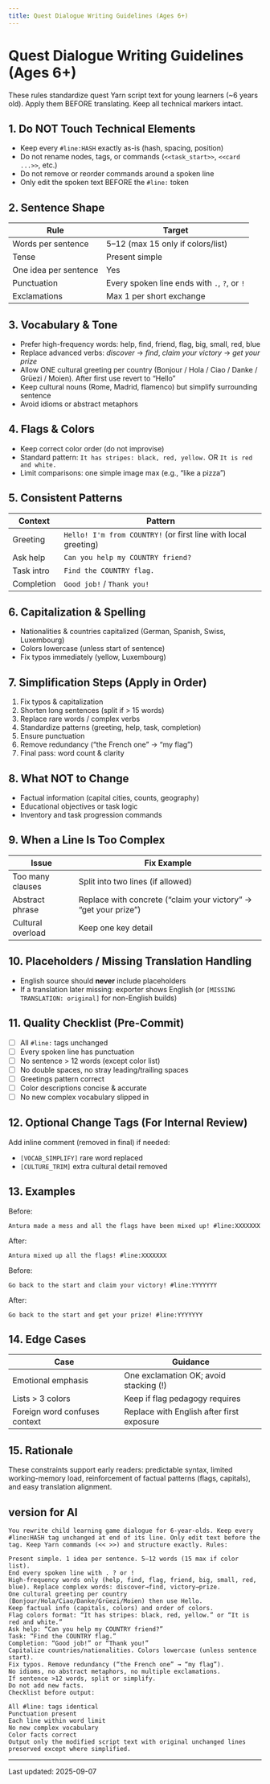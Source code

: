 ```yaml
---
title: Quest Dialogue Writing Guidelines (Ages 6+)
---
```


# Quest Dialogue Writing Guidelines (Ages 6+)

These rules standardize quest Yarn script text for young learners (~6 years old). Apply them BEFORE translating. Keep all technical markers intact.

## 1. Do NOT Touch Technical Elements
- Keep every `#line:HASH` exactly as-is (hash, spacing, position)
- Do not rename nodes, tags, or commands (`<<task_start>>`, `<<card ...>>`, etc.)
- Do not remove or reorder commands around a spoken line
- Only edit the spoken text BEFORE the `#line:` token

## 2. Sentence Shape
| Rule | Target |
|------|--------|
| Words per sentence | 5–12 (max 15 only if colors/list) |
| Tense | Present simple |
| One idea per sentence | Yes |
| Punctuation | Every spoken line ends with `.`, `?`, or `!` |
| Exclamations | Max 1 per short exchange |

## 3. Vocabulary & Tone
- Prefer high-frequency words: help, find, friend, flag, big, small, red, blue
- Replace advanced verbs: *discover* → *find*, *claim your victory* → *get your prize*
- Allow ONE cultural greeting per country (Bonjour / Hola / Ciao / Danke / Grüezi / Moien). After first use revert to “Hello”
- Keep cultural nouns (Rome, Madrid, flamenco) but simplify surrounding sentence
- Avoid idioms or abstract metaphors

## 4. Flags & Colors
- Keep correct color order (do not improvise)
- Standard pattern: `It has stripes: black, red, yellow.` OR `It is red and white.`
- Limit comparisons: one simple image max (e.g., “like a pizza”)

## 5. Consistent Patterns
| Context | Pattern |
|---------|---------|
| Greeting | `Hello! I'm from COUNTRY!` (or first line with local greeting) |
| Ask help | `Can you help my COUNTRY friend?` |
| Task intro | `Find the COUNTRY flag.` |
| Completion | `Good job!` / `Thank you!` |

## 6. Capitalization & Spelling
- Nationalities & countries capitalized (German, Spanish, Swiss, Luxembourg)
- Colors lowercase (unless start of sentence)
- Fix typos immediately (yellow, Luxembourg)

## 7. Simplification Steps (Apply in Order)
1. Fix typos & capitalization
2. Shorten long sentences (split if > 15 words)
3. Replace rare words / complex verbs
4. Standardize patterns (greeting, help, task, completion)
5. Ensure punctuation
6. Remove redundancy (“the French one” → “my flag”)
7. Final pass: word count & clarity

## 8. What NOT to Change
- Factual information (capital cities, counts, geography)
- Educational objectives or task logic
- Inventory and task progression commands

## 9. When a Line Is Too Complex
| Issue | Fix Example |
|-------|-------------|
| Too many clauses | Split into two lines (if allowed) |
| Abstract phrase | Replace with concrete (“claim your victory” → “get your prize”) |
| Cultural overload | Keep one key detail |

## 10. Placeholders / Missing Translation Handling
- English source should **never** include placeholders
- If a translation later missing: exporter shows English (or `[MISSING TRANSLATION: original]` for non-English builds)

## 11. Quality Checklist (Pre-Commit)
- [ ] All `#line:` tags unchanged
- [ ] Every spoken line has punctuation
- [ ] No sentence > 12 words (except color list)
- [ ] No double spaces, no stray leading/trailing spaces
- [ ] Greetings pattern correct
- [ ] Color descriptions concise & accurate
- [ ] No new complex vocabulary slipped in

## 12. Optional Change Tags (For Internal Review)
Add inline comment (removed in final) if needed:
- `[VOCAB_SIMPLIFY]` rare word replaced
- `[CULTURE_TRIM]` extra cultural detail removed

## 13. Examples
Before:
```
Antura made a mess and all the flags have been mixed up! #line:XXXXXXX
```
After:
```
Antura mixed up all the flags! #line:XXXXXXX
```

Before:
```
Go back to the start and claim your victory! #line:YYYYYYY
```
After:
```
Go back to the start and get your prize! #line:YYYYYYY
```

## 14. Edge Cases
| Case | Guidance |
|------|----------|
| Emotional emphasis | One exclamation OK; avoid stacking (!) |
| Lists > 3 colors | Keep if flag pedagogy requires |
| Foreign word confuses context | Replace with English after first exposure |

## 15. Rationale
These constraints support early readers: predictable syntax, limited working-memory load, reinforcement of factual patterns (flags, capitals), and easy translation alignment.

## version for AI
```
You rewrite child learning game dialogue for 6-year-olds. Keep every #line:HASH tag unchanged at end of its line. Only edit text before the tag. Keep Yarn commands (<< >>) and structure exactly. Rules:

Present simple. 1 idea per sentence. 5–12 words (15 max if color list).
End every spoken line with . ? or !
High-frequency words only (help, find, flag, friend, big, small, red, blue). Replace complex words: discover→find, victory→prize.
One cultural greeting per country (Bonjour/Hola/Ciao/Danke/Grüezi/Moien) then use Hello.
Keep factual info (capitals, colors) and order of colors.
Flag colors format: “It has stripes: black, red, yellow.” or “It is red and white.”
Ask help: “Can you help my COUNTRY friend?”
Task: “Find the COUNTRY flag.”
Completion: “Good job!” or “Thank you!”
Capitalize countries/nationalities. Colors lowercase (unless sentence start).
Fix typos. Remove redundancy (“the French one” → “my flag”).
No idioms, no abstract metaphors, no multiple exclamations.
If sentence >12 words, split or simplify.
Do not add new facts.
Checklist before output:

All #line: tags identical
Punctuation present
Each line within word limit
No new complex vocabulary
Color facts correct
Output only the modified script text with original unchanged lines preserved except where simplified.
```


---
Last updated: 2025-09-07
